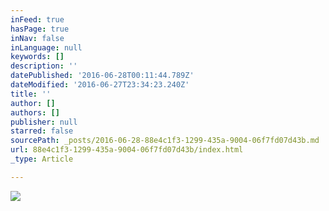 ```yaml
---
inFeed: true
hasPage: true
inNav: false
inLanguage: null
keywords: []
description: ''
datePublished: '2016-06-28T00:11:44.789Z'
dateModified: '2016-06-27T23:34:23.240Z'
title: ''
author: []
authors: []
publisher: null
starred: false
sourcePath: _posts/2016-06-28-88e4c1f3-1299-435a-9004-06f7fd07d43b.md
url: 88e4c1f3-1299-435a-9004-06f7fd07d43b/index.html
_type: Article

---
```

![](https://the-grid-user-content.s3-us-west-2.amazonaws.com/6e846d72-51d9-43cd-aad7-ad98eca63304.jpg)